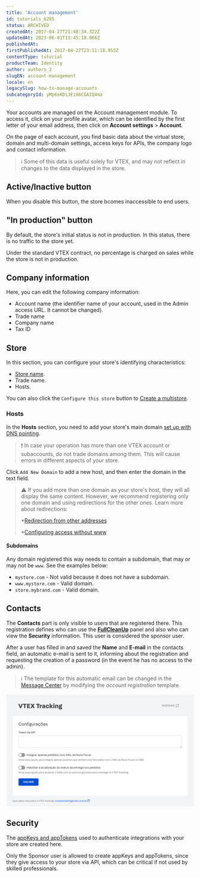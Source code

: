 ```yaml
---
title: 'Account management'
id: tutorials_6285
status: ARCHIVED
createdAt: 2017-04-27T21:48:34.322Z
updatedAt: 2023-06-01T13:45:18.066Z
publishedAt: 
firstPublishedAt: 2017-04-27T23:11:18.953Z
contentType: tutorial
productTeam: Identity
author: authors_2
slugEN: account-management
locale: en
legacySlug: how-to-manage-accounts
subcategoryId: yMp6sKDiJEi66CGAIQ4ma
---
```


Your accounts are managed on the Account management module. To access it, click on your profile avatar, which can be identified by the first letter of your email address, then click on **Account settings** > **Account**.

On the page of each account, you find basic data about the virtual store, domain and multi-domain settings, access keys for APIs, the company logo and contact information.

>ℹ️ Some of this data is useful solely for VTEX, and may not reflect in changes to the data displayed in the store.

## Active/Inactive button

When you disable this button, the store bcomes inaccessible to end users.

## "In production" button

By default, the store's initial status is not in production. In this status, there is no traffic to the store yet.

Under the standard VTEX contract, no percentage is charged on sales while the store is not in production.

## Company information

Here, you can edit the following company information:

- Account name (the identifier name of your account, used in the Admin access URL. It cannot be changed).
- Trade name
- Company name
- Tax ID

## Store

In this section, you can configure your store's identifying characteristics:
- [Store name](https://help.vtex.com/en/tutorial/what-is-the-store-name--3gh9mTNeMgs6Qe44e8IqQK#).
- Trade name.
- Hosts.

You can also click the `Configure this store` button to [Create a multistore](https://help.vtex.com/en/tutorial/como-criar-multiloja-multidominio--tutorials_510).

### Hosts

In the **Hosts** section, you need to add your store's main domain [set up with DNS pointing](https://help.vtex.com/en/tutorial/configurando-o-apontamento-de-dns-para-a-vtex--tutorials_4280).

>❗ In case your operation has more than one VTEX account or subaccounts, do not trade domains among them. This will cause errors in different aspects of your store.

Click `Add New Domain` to add a new host, and then enter the domain in the text field. 

>⚠️ If you add more than one domain as your store's host, they will all display the same content. However, we recommend registering only one domain and using redirections for the other ones. Learn more about redirections:
>
> *<a href=”https://help.vtex.com/en/tutorial/redirecionamento-de-outros-enderecos--3Xi2AeLUx2QpJQu8DTX8KQ”>Redirection from other addresses</a>
>
> *<a href=”https://help.vtex.com/en/tutorial/configurando-acesso-sem-www--tutorials_4278”>Configuring access without www</a>

#### Subdomains

Any domain registered this way needs to contain a subdomain, that may or may not be `www`. See the examples below:

- `mystore.com` - Not valid because it does not have a subdomain.
- `www.mystore.com` - Valid domain.
- `store.mybrand.com` - Valid domain.

## Contacts

The **Contacts** part is only visible to users that are registered there. This registration defines who can use the **[FullCleanUp](http://help.vtex.com/en/tutorial/understanding-how-to-maintain-a-database/)** panel and also who can view the **Security** information. This user is considered the sponsor user.

After a user has filled in and saved the **Name** and **E-mail** in the contacts field, an automatic e-mail is sent to it, informing about the registration and requesting the creation of a password (in the event he has no access to the admin).

>ℹ️ The template for this automatic email can be changed in the [Message Center](https://help.vtex.com/en/tutorial/understanding-the-message-center--tutorials_84) by modifying the <i>account registration</i> template.

![account registration](https://raw.githubusercontent.com/vtexdocs/help-center-content/refs/heads/main/_1.jpg)

## Security

The [appKeys and appTokens](https://help.vtex.com/en/tutorial/chaves-de-aplicacao) used to authenticate integrations with your store are created here.

Only the Sponsor user is allowed to create appKeys and appTokens, since they give access to your store via API, which can be critical if not used by skilled professionals.
